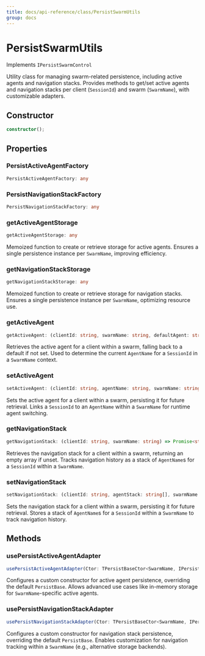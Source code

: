 ```yaml
---
title: docs/api-reference/class/PersistSwarmUtils
group: docs
---
```


# PersistSwarmUtils

Implements `IPersistSwarmControl`

Utility class for managing swarm-related persistence, including active agents and navigation stacks.
Provides methods to get/set active agents and navigation stacks per client (`SessionId`) and swarm (`SwarmName`), with customizable adapters.

## Constructor

```ts
constructor();
```

## Properties

### PersistActiveAgentFactory

```ts
PersistActiveAgentFactory: any
```

### PersistNavigationStackFactory

```ts
PersistNavigationStackFactory: any
```

### getActiveAgentStorage

```ts
getActiveAgentStorage: any
```

Memoized function to create or retrieve storage for active agents.
Ensures a single persistence instance per `SwarmName`, improving efficiency.

### getNavigationStackStorage

```ts
getNavigationStackStorage: any
```

Memoized function to create or retrieve storage for navigation stacks.
Ensures a single persistence instance per `SwarmName`, optimizing resource use.

### getActiveAgent

```ts
getActiveAgent: (clientId: string, swarmName: string, defaultAgent: string) => Promise<string>
```

Retrieves the active agent for a client within a swarm, falling back to a default if not set.
Used to determine the current `AgentName` for a `SessionId` in a `SwarmName` context.

### setActiveAgent

```ts
setActiveAgent: (clientId: string, agentName: string, swarmName: string) => Promise<void>
```

Sets the active agent for a client within a swarm, persisting it for future retrieval.
Links a `SessionId` to an `AgentName` within a `SwarmName` for runtime agent switching.

### getNavigationStack

```ts
getNavigationStack: (clientId: string, swarmName: string) => Promise<string[]>
```

Retrieves the navigation stack for a client within a swarm, returning an empty array if unset.
Tracks navigation history as a stack of `AgentName`s for a `SessionId` within a `SwarmName`.

### setNavigationStack

```ts
setNavigationStack: (clientId: string, agentStack: string[], swarmName: string) => Promise<void>
```

Sets the navigation stack for a client within a swarm, persisting it for future retrieval.
Stores a stack of `AgentName`s for a `SessionId` within a `SwarmName` to track navigation history.

## Methods

### usePersistActiveAgentAdapter

```ts
usePersistActiveAgentAdapter(Ctor: TPersistBaseCtor<SwarmName, IPersistActiveAgentData>): void;
```

Configures a custom constructor for active agent persistence, overriding the default `PersistBase`.
Allows advanced use cases like in-memory storage for `SwarmName`-specific active agents.

### usePersistNavigationStackAdapter

```ts
usePersistNavigationStackAdapter(Ctor: TPersistBaseCtor<SwarmName, IPersistNavigationStackData>): void;
```

Configures a custom constructor for navigation stack persistence, overriding the default `PersistBase`.
Enables customization for navigation tracking within a `SwarmName` (e.g., alternative storage backends).
